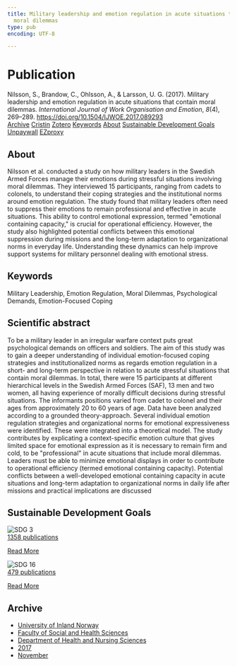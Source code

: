 ```yaml
---
title: Military leadership and emotion regulation in acute situations that contain
  moral dilemmas
type: pub
encoding: UTF-8

---
```

<h1>Publication</h1>
<article id="csl-bib-container-5AK6ID6T" class="csl-bib-container">
  <div class="csl-bib-body"> <div class="csl-entry">Nilsson, S., Brandow, C., Ohlsson, A., &#38; Larsson, U. G. (2017). Military leadership and emotion regulation in acute situations that contain moral dilemmas. <i>International Journal of Work Organisation and Emotion</i>, <i>8</i>(4), 269–289. <a href="https://doi.org/10.1504/IJWOE.2017.089293">https://doi.org/10.1504/IJWOE.2017.089293</a></div> </div>
  <div class="csl-bib-buttons">
    <a href="#taxonomy-article-5AK6ID6T" alt="archive" class="csl-bib-button">Archive</a>
    <a href="https://app.cristin.no/results/show.jsf?id=1516112" alt="Cristin" class="csl-bib-button">Cristin</a>
    <a href="http://zotero.org/groups/5881554/items/5AK6ID6T" alt="Zotero" class="csl-bib-button">Zotero</a>
    <a href="#keywords-article-5AK6ID6T" alt="keywords" class="csl-bib-button">Keywords</a>
    <a href="#about-article-5AK6ID6T" alt="about_pub" class="csl-bib-button">About</a>
    <a href="#sdg-article-5AK6ID6T" alt="sdg" class="csl-bib-button">Sustainable Development Goals</a>
    <a href="https://doi.org/10.1504/ijwoe.2017.089293" alt="Unpaywall" class="csl-bib-button">Unpaywall</a>
    <a href="https://doi.org/10.1504/ijwoe.2017.089293" alt="EZproxy" class="csl-bib-button">EZproxy</a>
  </div>
  <div id="csl-bib-meta-container-5AK6ID6T"></div>
</article>
<div id="csl-bib-meta-5AK6ID6T" class="csl-bib-meta">
  <article id="about-article-5AK6ID6T" class="about_pub-article">
    <h1>About</h1>
    Nilsson et al. conducted a study on how military leaders in the Swedish Armed Forces manage their emotions during stressful situations involving moral dilemmas. They interviewed 15 participants, ranging from cadets to colonels, to understand their coping strategies and the institutional norms around emotion regulation. The study found that military leaders often need to suppress their emotions to remain professional and effective in acute situations. This ability to control emotional expression, termed "emotional containing capacity," is crucial for operational efficiency. However, the study also highlighted potential conflicts between this emotional suppression during missions and the long-term adaptation to organizational norms in everyday life. Understanding these dynamics can help improve support systems for military personnel dealing with emotional stress.
  </article>
  <article id="keywords-article-5AK6ID6T" class="keywords-article">
    <h1>Keywords</h1>
    Military Leadership, Emotion Regulation, Moral Dilemmas, Psychological Demands, Emotion-Focused Coping
  </article>
  <article id="abstract-article-5AK6ID6T" class="abstract-article">
    <h1>Scientific abstract</h1>
    To be a military leader in an irregular warfare context puts great psychological demands on officers and soldiers. The aim of this study was to gain a deeper understanding of individual emotion-focused coping strategies and institutionalized norms as regards emotion regulation in a short- and long-term perspective in relation to acute stressful situations that contain moral dilemmas.	In total, there were 15 participants at different hierarchical levels in the Swedish Armed Forces (SAF), 13 men and two women, all having experience of morally difficult decisions during stressful situations. The informants positions varied from cadet to colonel and their ages from approximately 20 to 60 years of age. Data have been analyzed according to a grounded theory-approach. Several individual emotion regulation strategies and organizational norms for emotional expressiveness were identified. These were integrated into a theoretical model. The study contributes by explicating a context-specific emotion culture that gives limited space for emotional expression as it is necessary to remain firm and cold, to be "professional" in acute situations that include moral dilemmas. Leaders must be able to minimize emotional displays in order to contribute to operational efficiency (termed emotional containing capacity). Potential conflicts between a well-developed emotional containing capacity in acute situations and long-term adaptation to organizational norms in daily life after missions and practical implications are discussed
  </article>
  <article id="sdg-article-5AK6ID6T" class="sdg-article">
    <h1>Sustainable Development Goals</h1>
    <div class="sdg-container"><div id="sdg3" class="sdg">
        <img src="{{< params subfolder >}}images/sdg/sdg03_en.png" class="image" alt="SDG 3">
        <div class="sdg-overlay">
          <a href="/en/archive/?key=?sdg=3#archive" class="sdg-publication-count"><span>1358</span> publications</a>
          <p><a href="https://sdgs.un.org/goals/goal3" class="sdg-read-more">Read More</a></p>
        </div>
      </div> <div id="sdg16" class="sdg">
        <img src="{{< params subfolder >}}images/sdg/sdg16_en.png" class="image" alt="SDG 16">
        <div class="sdg-overlay">
          <a href="/en/archive/?key=?sdg=16#archive" class="sdg-publication-count"><span>479</span> publications</a>
          <p><a href="https://sdgs.un.org/goals/goal16" class="sdg-read-more">Read More</a></p>
        </div>
      </div></div>
  </article>
  <article id="taxonomy-article-5AK6ID6T" class="taxonomy-article">
    <h1>Archive</h1>
    <ul>
      <li>
        <a href="/en/archive/?key=3DCRN523">University of Inland Norway</a>
      </li>
      <li>
        <a href="/en/archive/?key=IDKFS3MX">Faculty of Social and Health Sciences</a>
      </li>
      <li>
        <a href="/en/archive/?key=GTV4ECMZ">Department of Health and Nursing Sciences</a>
      </li>
      <li>
        <a href="/en/archive/?key=QV2QKSDS">2017</a>
      </li>
      <li>
        <a href="/en/archive/?key=76Z26YNP">November</a>
      </li>
    </ul>
  </article>
</div>
